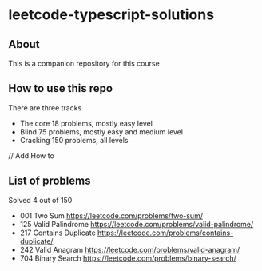 # leetcode-typescript-solutions

## About

This is a companion repository for this course

## How to use this repo

There are three tracks 
- The core 18 problems, mostly easy level
- Blind 75 problems, mostly easy and medium level
- Cracking 150 problems, all levels

// Add How to

## List of problems 

Solved 4 out of 150

 - 001 Two Sum https://leetcode.com/problems/two-sum/
 - 125 Valid Palindrome https://leetcode.com/problems/valid-palindrome/
 - 217 Contains Duplicate https://leetcode.com/problems/contains-duplicate/
 - 242 Valid Anagram https://leetcode.com/problems/valid-anagram/
 - 704 Binary Search https://leetcode.com/problems/binary-search/
 